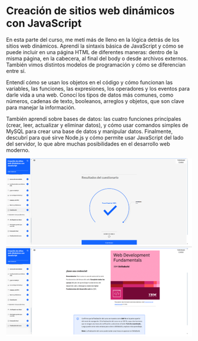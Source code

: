 # Creación de sitios web dinámicos con JavaScript  
En esta parte del curso, me metí más de lleno en la lógica detrás de los sitios web dinámicos. Aprendí la sintaxis básica de JavaScript y cómo se puede incluir en una página HTML de diferentes maneras: dentro de la misma página, en la cabecera, al final del body o desde archivos externos. También vimos distintos modelos de programación y cómo se diferencian entre sí.

Entendí cómo se usan los objetos en el código y cómo funcionan las variables, las funciones, las expresiones, los operadores y los eventos para darle vida a una web. Conocí los tipos de datos más comunes, como números, cadenas de texto, booleanos, arreglos y objetos, que son clave para manejar la información.

También aprendí sobre bases de datos: las cuatro funciones principales (crear, leer, actualizar y eliminar datos), y cómo usar comandos simples de MySQL para crear una base de datos y manipular datos. Finalmente, descubrí para qué sirve Node.js y cómo permite usar JavaScript del lado del servidor, lo que abre muchas posibilidades en el desarrollo web moderno.

![v](img/evi4.png)
![ve](img/evi4.1.png)